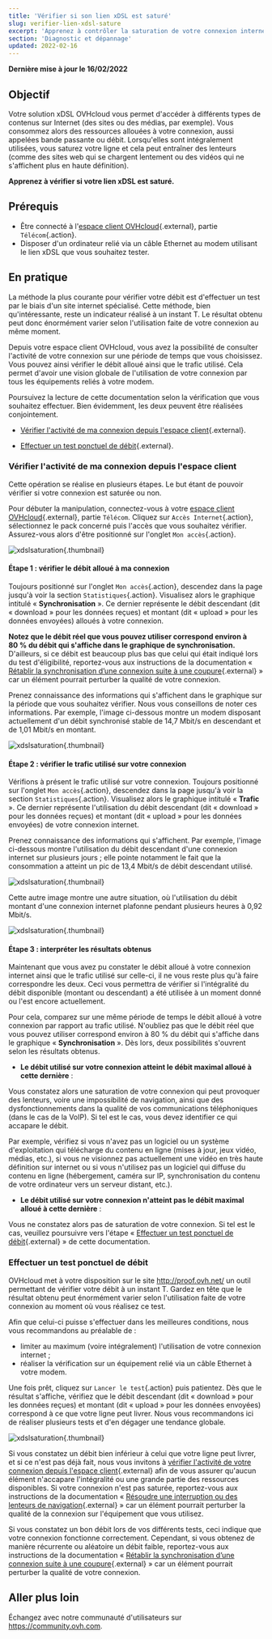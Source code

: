 ```yaml
---
title: 'Vérifier si son lien xDSL est saturé'
slug: verifier-lien-xdsl-sature
excerpt: 'Apprenez à contrôler la saturation de votre connexion internet'
section: 'Diagnostic et dépannage'
updated: 2022-02-16
---
```


**Dernière mise à jour le 16/02/2022**

## Objectif

Votre solution xDSL OVHcloud vous permet d'accéder à différents types de contenus sur Internet (des sites ou des médias, par exemple). Vous consommez alors des ressources allouées à votre connexion, aussi appelées bande passante ou débit. Lorsqu'elles sont intégralement utilisées, vous saturez votre ligne et cela peut entraîner des lenteurs (comme des sites web qui se chargent lentement ou des vidéos qui ne s'affichent plus en haute définition).

**Apprenez à vérifier si votre lien xDSL est saturé.**

## Prérequis

- Être connecté à l'[espace client OVHcloud](https://www.ovh.com/auth/?action=gotomanager&from=https://www.ovh.com/fr/&ovhSubsidiary=fr){.external}, partie `Télécom`{.action}.
- Disposer d'un ordinateur relié via un câble Ethernet au modem utilisant le lien xDSL que vous souhaitez tester.

## En pratique

La méthode la plus courante pour vérifier votre débit est d'effectuer un test par le biais d'un site internet spécialisé. Cette méthode, bien qu'intéressante, reste un indicateur réalisé à un instant T. Le résultat obtenu peut donc énormément varier selon l'utilisation faite de votre connexion au même moment.

Depuis votre espace client OVHcloud, vous avez la possibilité de consulter l'activité de votre connexion sur une période de temps que vous choisissez. Vous pouvez ainsi vérifier le débit alloué ainsi que le trafic utilisé. Cela permet d'avoir une vision globale de l'utilisation de votre connexion par tous les équipements reliés à votre modem.

Poursuivez la lecture de cette documentation selon la vérification que vous souhaitez effectuer. Bien évidemment, les deux peuvent être réalisées conjointement.

- [Vérifier l'activité de ma connexion depuis l'espace client](https://docs.ovh.com/fr/xdsl/verifier-lien-xdsl-sature/#verifier-lactivite-de-ma-connexion-depuis-lespace-client){.external}.

- [Effectuer un test ponctuel de débit](https://docs.ovh.com/fr/xdsl/verifier-lien-xdsl-sature/#effectuer-un-test-ponctuel-de-debit){.external}.

### Vérifier l'activité de ma connexion depuis l'espace client

Cette opération se réalise en plusieurs étapes. Le but étant de pouvoir vérifier si votre connexion est saturée ou non.

Pour débuter la manipulation, connectez-vous à votre [espace client OVHcloud](https://www.ovh.com/auth/?action=gotomanager&from=https://www.ovh.com/fr/&ovhSubsidiary=fr){.external}, partie `Télécom`. Cliquez sur `Accès Internet`{.action}, sélectionnez le pack concerné puis l'accès que vous souhaitez vérifier. Assurez-vous alors d'être positionné sur l'onglet `Mon accès`{.action}.

![xdslsaturation](images/monacces-2022.png){.thumbnail}

#### Étape 1 : vérifier le débit alloué à ma connexion

Toujours positionné sur l'onglet `Mon accès`{.action}, descendez dans la page jusqu'à voir la section `Statistiques`{.action}. Visualisez alors le graphique intitulé « **Synchronisation** ». Ce dernier représente le débit descendant (dit « download » pour les données reçues) et montant (dit « upload » pour les données envoyées) alloués à votre connexion.

**Notez que le débit réel que vous pouvez utiliser correspond environ à 80 % du débit qui s'affiche dans le graphique de synchronisation.** D'ailleurs, si ce débit est beaucoup plus bas que celui qui était indiqué lors du test d'éligibilité, reportez-vous aux instructions de la documentation « [Rétablir la synchronisation d’une connexion suite à une coupure](https://docs.ovh.com/fr/xdsl/retablir-synchronisation-suite-coupure/){.external} » car un élément pourrait perturber la qualité de votre connexion.

Prenez connaissance des informations qui s'affichent dans le graphique sur la période que vous souhaitez vérifier. Nous vous conseillons de noter ces informations. Par exemple, l'image ci-dessous montre un modem disposant actuellement d'un débit synchronisé stable de 14,7 Mbit/s en descendant et de 1,01 Mbit/s en montant.

![xdslsaturation](images/xdsl-capacity-step2.png){.thumbnail}

#### Étape 2 : vérifier le trafic utilisé sur votre connexion

Vérifions à présent le trafic utilisé sur votre connexion. Toujours positionné sur l'onglet `Mon accès`{.action}, descendez dans la page jusqu'à voir la section `Statistiques`{.action}. Visualisez alors le graphique intitulé « **Trafic** ». Ce dernier représente l'utilisation du débit descendant (dit « download » pour les données reçues) et montant (dit « upload » pour les données envoyées) de votre connexion internet.

Prenez connaissance des informations qui s'affichent. Par exemple, l'image ci-dessous montre l'utilisation du débit descendant d'une connexion internet sur plusieurs jours ; elle pointe notamment le fait que la consommation a atteint un pic de 13,4 Mbit/s de débit descendant utilisé. 

![xdslsaturation](images/xdsl-capacity-step3.png){.thumbnail}

Cette autre image montre une autre situation, où l'utilisation du débit montant d'une connexion internet plafonne pendant plusieurs heures à 0,92 Mbit/s.

![xdslsaturation](images/xdsl-capacity-step4.png){.thumbnail}

#### Étape 3 : interpréter les résultats obtenus

Maintenant que vous avez pu constater le débit alloué à votre connexion internet ainsi que le trafic utilisé sur celle-ci, il ne vous reste plus qu'à faire correspondre les deux. Ceci vous permettra de vérifier si l'intégralité du débit disponible (montant ou descendant) a été utilisée à un moment donné ou l'est encore actuellement.

Pour cela, comparez sur une même période de temps le débit alloué à votre connexion par rapport au trafic utilisé. N'oubliez pas que le débit réel que vous pouvez utiliser correspond environ à 80 % du débit qui s'affiche dans le graphique « **Synchronisation** ». Dès lors, deux possibilités s'ouvrent selon les résultats obtenus. 

- **Le débit utilisé sur votre connexion atteint le débit maximal alloué à cette dernière** : 

Vous constatez alors une saturation de votre connexion qui peut provoquer des lenteurs, voire une impossibilité de navigation, ainsi que des dysfonctionnements dans la qualité de vos communications téléphoniques (dans le cas de la VoIP). Si tel est le cas, vous devez identifier ce qui accapare le débit. 

Par exemple, vérifiez si vous n'avez pas un logiciel ou un système d'exploitation qui télécharge du contenu en ligne (mises à jour, jeux vidéo, médias, etc.), si vous ne visionnez pas actuellement une vidéo en très haute définition sur internet ou si vous n'utilisez pas un logiciel qui diffuse du contenu en ligne (hébergement, caméra sur IP, synchronisation du contenu de votre ordinateur vers un serveur distant, etc.).

- **Le débit utilisé sur votre connexion n'atteint pas le débit maximal alloué à cette dernière** : 

Vous ne constatez alors pas de saturation de votre connexion. Si tel est le cas, veuillez poursuivre vers l'étape « [Effectuer un test ponctuel de débit](https://docs.ovh.com/fr/xdsl/verifier-lien-xdsl-sature/#effectuer-un-test-ponctuel-de-debit){.external} » de cette documentation.

### Effectuer un test ponctuel de débit

OVHcloud met à votre disposition sur le site <http://proof.ovh.net/> un outil permettant de vérifier votre débit à un instant T. Gardez en tête que le résultat obtenu peut énormément varier selon l'utilisation faite de votre connexion au moment où vous réalisez ce test.

Afin que celui-ci puisse s'effectuer dans les meilleures conditions, nous vous recommandons au préalable de :

- limiter au maximum (voire intégralement) l'utilisation de votre connexion internet ;
- réaliser la vérification sur un équipement relié via un câble Ethernet à votre modem.

Une fois prêt, cliquez sur `Lancer le test`{.action} puis patientez. Dès que le résultat s'affiche, vérifiez que le débit descendant (dit « download » pour les données reçues) et montant (dit « upload » pour les données envoyées) correspond à ce que votre ligne peut livrer. Nous vous recommandons ici de réaliser plusieurs tests et d'en dégager une tendance globale. 

![xdslsaturation](images/xdsl-capacity-step5.png){.thumbnail}

Si vous constatez un débit bien inférieur à celui que votre ligne peut livrer, et si ce n'est pas déjà fait, nous vous invitons à [vérifier l'activité de votre connexion depuis l'espace client](https://docs.ovh.com/fr/xdsl/verifier-lien-xdsl-sature/#verifier-lactivite-de-ma-connexion-depuis-lespace-client){.external} afin de vous assurer qu'aucun élément n'accapare l'intégralité ou une grande partie des ressources disponibles. Si votre connexion n'est pas saturée, reportez-vous aux instructions de la documentation « [Résoudre une interruption ou des lenteurs de navigation](https://docs.ovh.com/fr/xdsl/resoudre-interruption-lenteurs-navigation/){.external} » car un élément pourrait perturber la qualité de la connexion sur l'équipement que vous utilisez. 

Si vous constatez un bon débit lors de vos différents tests, ceci indique que votre connexion fonctionne correctement. Cependant, si vous obtenez de manière récurrente ou aléatoire un débit faible, reportez-vous aux instructions de la documentation « [Rétablir la synchronisation d’une connexion suite à une coupure](https://docs.ovh.com/fr/xdsl/retablir-synchronisation-suite-coupure/){.external} » car un élément pourrait perturber la qualité de votre connexion.

## Aller plus loin

Échangez avec notre communauté d'utilisateurs sur <https://community.ovh.com>.
